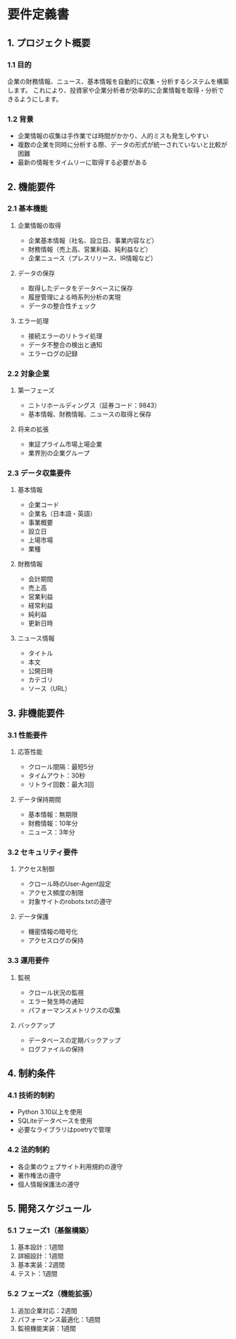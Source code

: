 # 要件定義書

## 1. プロジェクト概要

### 1.1 目的
企業の財務情報、ニュース、基本情報を自動的に収集・分析するシステムを構築します。
これにより、投資家や企業分析者が効率的に企業情報を取得・分析できるようにします。

### 1.2 背景
- 企業情報の収集は手作業では時間がかかり、人的ミスも発生しやすい
- 複数の企業を同時に分析する際、データの形式が統一されていないと比較が困難
- 最新の情報をタイムリーに取得する必要がある

## 2. 機能要件

### 2.1 基本機能
1. 企業情報の取得
   - 企業基本情報（社名、設立日、事業内容など）
   - 財務情報（売上高、営業利益、純利益など）
   - 企業ニュース（プレスリリース、IR情報など）

2. データの保存
   - 取得したデータをデータベースに保存
   - 履歴管理による時系列分析の実現
   - データの整合性チェック

3. エラー処理
   - 接続エラーのリトライ処理
   - データ不整合の検出と通知
   - エラーログの記録

### 2.2 対象企業
1. 第一フェーズ
   - ニトリホールディングス（証券コード：9843）
   - 基本情報、財務情報、ニュースの取得と保存

2. 将来の拡張
   - 東証プライム市場上場企業
   - 業界別の企業グループ

### 2.3 データ収集要件
1. 基本情報
   - 企業コード
   - 企業名（日本語・英語）
   - 事業概要
   - 設立日
   - 上場市場
   - 業種

2. 財務情報
   - 会計期間
   - 売上高
   - 営業利益
   - 経常利益
   - 純利益
   - 更新日時

3. ニュース情報
   - タイトル
   - 本文
   - 公開日時
   - カテゴリ
   - ソース（URL）

## 3. 非機能要件

### 3.1 性能要件
1. 応答性能
   - クロール間隔：最短5分
   - タイムアウト：30秒
   - リトライ回数：最大3回

2. データ保持期間
   - 基本情報：無期限
   - 財務情報：10年分
   - ニュース：3年分

### 3.2 セキュリティ要件
1. アクセス制御
   - クロール時のUser-Agent設定
   - アクセス頻度の制限
   - 対象サイトのrobots.txtの遵守

2. データ保護
   - 機密情報の暗号化
   - アクセスログの保持

### 3.3 運用要件
1. 監視
   - クロール状況の監視
   - エラー発生時の通知
   - パフォーマンスメトリクスの収集

2. バックアップ
   - データベースの定期バックアップ
   - ログファイルの保持

## 4. 制約条件

### 4.1 技術的制約
- Python 3.10以上を使用
- SQLiteデータベースを使用
- 必要なライブラリはpoetryで管理

### 4.2 法的制約
- 各企業のウェブサイト利用規約の遵守
- 著作権法の遵守
- 個人情報保護法の遵守

## 5. 開発スケジュール

### 5.1 フェーズ1（基盤構築）
1. 基本設計：1週間
2. 詳細設計：1週間
3. 基本実装：2週間
4. テスト：1週間

### 5.2 フェーズ2（機能拡張）
1. 追加企業対応：2週間
2. パフォーマンス最適化：1週間
3. 監視機能実装：1週間 